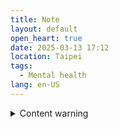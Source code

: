 ```yaml
---
title: Note
layout: default
open_heart: true
date: 2025-03-13 17:12
location: Taipei
tags: 
  - Mental health
lang: en-US
---
```


<details><summary>Content warning</summary>

It would probably help if I was not alone now. I thought about asking someone to meet but I am waiting for a delivery and I don’t want them to come over.

Heart just ached at the thought of how much my money can help people once they are inherited according to my will. Like it makes so much sense. 

I assume they’ll probably respect the monthly donations I’ve set up which I might cancel. If I wasn’t around they will be here to stay.

I just informed a friend that this is ongoing. What if there’s a push notification thing so I don’t even need to think about what to say?

“Hey. FYI _____ just thought about committing suicide. __ days, resetting.”

Do you think this would pass app store’s content guideline?

</details>
